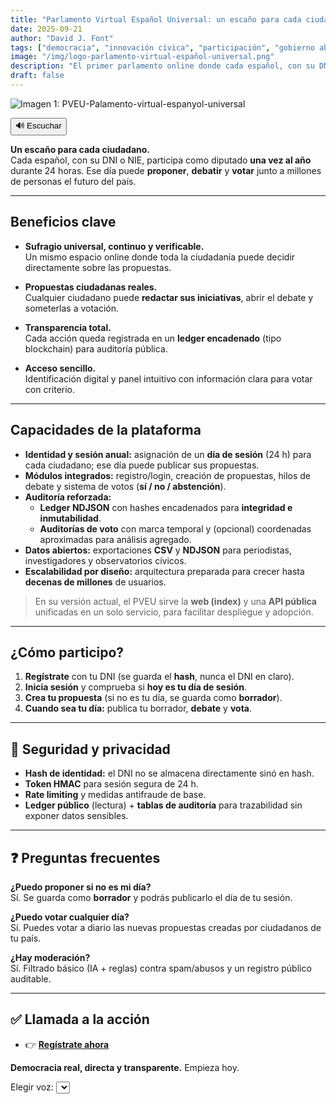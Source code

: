 ```yaml
---
title: "Parlamento Virtual Español Universal: un escaño para cada ciudadano"
date: 2025-09-21
author: "David J. Font"
tags: ["democracia", "innovación cívica", "participación", "gobierno abierto", "España"]
image: "/img/logo-parlamento-virtual-español-universal.png"
description: "El primer parlamento online donde cada español, con su DNI, puede proponer, debatir y votar. Democracia real, directa y transparente."
draft: false
---
```

![Imagen 1: PVEU-Palamento-virtual-espanyol-universal](/img/logo-parlamento-virtual-español-universal.png)
<div id="tts-controls">
  <button id="tts-play" onclick="ttsPlay()">🔊 Escuchar</button>
  <button id="tts-pause" onclick="ttsPause()" style="display:none;">⏸ Pausar</button>
  <button id="tts-stop" onclick="ttsStop()" style="display:none;">⏹ Detener</button>
</div>
<P></P>
<div></div>

**Un escaño para cada ciudadano.**  
Cada español, con su DNI o NIE, participa como diputado **una vez al año** durante 24 horas. Ese día puede **proponer**, **debatir** y **votar** junto a millones de personas el futuro del país.

---

##  Beneficios clave

- **Sufragio universal, continuo y verificable.**  
  Un mismo espacio online donde toda la ciudadanía puede decidir directamente sobre las propuestas.

- **Propuestas ciudadanas reales.**  
  Cualquier ciudadano puede **redactar sus iniciativas**, abrir el debate y someterlas a votación.

- **Transparencia total.**  
  Cada acción queda registrada en un **ledger encadenado** (tipo blockchain) para auditoría pública.

- **Acceso sencillo.**  
  Identificación digital y panel intuitivo con información clara para votar con criterio.

---

##  Capacidades de la plataforma

- **Identidad y sesión anual:** asignación de un **día de sesión** (24 h) para cada ciudadano; ese día puede publicar sus propuestas.  
- **Módulos integrados:** registro/login, creación de propuestas, hilos de debate y sistema de votos (**sí / no / abstención**).  
- **Auditoría reforzada:**  
  - **Ledger NDJSON** con hashes encadenados para **integridad e inmutabilidad**.  
  - **Auditorías de voto** con marca temporal y (opcional) coordenadas aproximadas para análisis agregado.  
- **Datos abiertos:** exportaciones **CSV** y **NDJSON** para periodistas, investigadores y observatorios cívicos.  
- **Escalabilidad por diseño:** arquitectura preparada para crecer hasta **decenas de millones** de usuarios.

> En su versión actual, el PVEU sirve la **web (index)** y una **API pública** unificadas en un solo servicio, para facilitar despliegue y adopción.

---

##  ¿Cómo participo?

1. **Regístrate** con tu DNI (se guarda el **hash**, nunca el DNI en claro).  
2. **Inicia sesión** y comprueba si **hoy es tu día de sesión**.  
3. **Crea tu propuesta** (si no es tu día, se guarda como **borrador**).  
4. **Cuando sea tu día:** publica tu borrador, **debate** y **vota**.

---

## 🔐 Seguridad y privacidad

- **Hash de identidad:** el DNI no se almacena directamente sinó en hash.  
- **Token HMAC** para sesión segura de 24 h.  
- **Rate limiting** y medidas antifraude de base.  
- **Ledger público** (lectura) + **tablas de auditoría** para trazabilidad sin exponer datos sensibles.


---

## ❓ Preguntas frecuentes

**¿Puedo proponer si no es mi día?**  
Sí. Se guarda como **borrador** y podrás publicarlo el día de tu sesión.

**¿Puedo votar cualquier día?**  
Sí. Puedes votar a diario las nuevas propuestas creadas por ciudadanos de tu país.

**¿Hay moderación?**  
Sí. Filtrado básico (IA + reglas) contra spam/abusos y un registro público auditable.

---

## ✅ Llamada a la acción

- 👉 **[Regístrate ahora](/)**

**Democracia real, directa y transparente.** Empieza hoy.


<div>
  <label for="voice-select">Elegir voz:</label>
  <select id="voice-select"></select>
</div>

<script>
  let utterance;
  let isSpeaking = false;
  let isPaused = false;

function ttsPlay() {
  const content = document.querySelector('.post-content')?.innerText || '';
  if (!content.trim()) {
    alert("No hay contenido para leer.");
    return;
  }

  // 👉 Buscar la palabra "Detener" y recortar el texto desde ahí
  const startIndex = content.indexOf("Detener");
  let textToRead = content;
  if (startIndex !== -1) {
    textToRead = content.substring(startIndex);
  }

  speechSynthesis.cancel();
  utterance = new SpeechSynthesisUtterance(textToRead);

  utterance.lang = 'es-ES';

  const selectedIndex = document.getElementById('voice-select')?.value;
  if (voices[selectedIndex]) {
    utterance.voice = voices[selectedIndex];
  }

  utterance.onstart = () => {
    isSpeaking = true;
    isPaused = false;
    document.getElementById('tts-play').style.display = 'none';
    document.getElementById('tts-pause').style.display = 'inline-block';
    document.getElementById('tts-stop').style.display = 'inline-block';
  };

  utterance.onend = () => resetTTS();
  utterance.onerror = () => resetTTS();

  speechSynthesis.speak(utterance);
}

  function ttsPause() {
    const btn = document.getElementById('tts-pause');
    if (isSpeaking && !isPaused) {
      speechSynthesis.pause();
      isPaused = true;
      btn.innerText = '▶️ Reanudar';
    } else if (isPaused) {
      speechSynthesis.resume();
      isPaused = false;
      btn.innerText = '⏸ Pausar';
    }
  }

  function ttsStop() {
    speechSynthesis.cancel();
    resetTTS();
  }

  function resetTTS() {
    isSpeaking = false;
    isPaused = false;
    document.getElementById('tts-play').style.display = 'inline-block';
    document.getElementById('tts-pause').style.display = 'none';
    document.getElementById('tts-stop').style.display = 'none';
    document.getElementById('tts-pause').innerText = '⏸ Pausar';
  }

// Pausar si el usuario cambia de pestaña o minimiza la ventana
document.addEventListener('visibilitychange', () => {
  if (document.hidden && isSpeaking && !isPaused) {
    speechSynthesis.pause();
    isPaused = true;
    const btn = document.getElementById('tts-pause');
    if (btn) btn.innerText = '▶️ Reanudar';
  }
});
let voices = [];

function loadVoices() {
  voices = speechSynthesis.getVoices();
  const voiceSelect = document.getElementById('voice-select');

  voiceSelect.innerHTML = ''; // limpiar
  voices.forEach((voice, i) => {
    const option = document.createElement('option');
    option.value = i;
    option.textContent = `${voice.name} (${voice.lang})`;
    voiceSelect.appendChild(option);
  });
}

// Algunos navegadores tardan en cargar voces
speechSynthesis.onvoiceschanged = loadVoices;
function loadVoices() {
  voices = speechSynthesis.getVoices().filter(v => v.lang.startsWith("es-"));
  const voiceSelect = document.getElementById('voice-select');

  voiceSelect.innerHTML = '';
  voices.forEach((voice, i) => {
    const option = document.createElement('option');
    option.value = i;
    option.textContent = `${voice.name} (${voice.lang})`;
    voiceSelect.appendChild(option);
  });
}
</script>